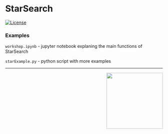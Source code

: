 
# StarSearch
[![License](https://img.shields.io/badge/license-MIT-blue.svg)](https://github.com/jdavidrcamacho/tedi/blob/master/LICENSE)

### Examples

`workshop.ipynb` - jupyter notebook explaning the main functions of StarSearch

`starExample.py` - python script with more examples

----------
<img align="right" width="180" height="180" src="https://i.imgur.com/yhIts2Y.png">
